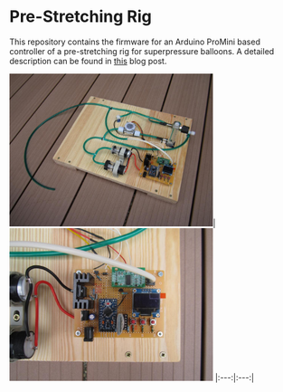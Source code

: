 # Pre-Stretching Rig

This repository contains the firmware for an Arduino ProMini based controller of a pre-stretching rig for superpressure balloons. A detailed description can be found in [this](https://tt7hab.blogspot.com/2019/07/the-pre-stretching-rig.html) blog post.

<img src="/docs/IMG_3409_prestretching_rig.JPG" height="270" width="360">|
<img src="/docs/IMG_3410_controller.JPG" height="270" width="360">
|:---:|:---:|
